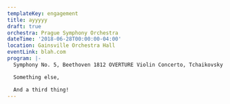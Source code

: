 ```yaml
---
templateKey: engagement
title: ayyyyy
draft: true
orchestra: Prague Symphony Orchestra
dateTime: '2018-06-28T00:00:00-04:00'
location: Gainsville Orchestra Hall
eventLink: blah.com
program: |-
  Symphony No. 5, Beethoven 1812 OVERTURE Violin Concerto, Tchaikovsky

  Something else,

  And a third thing!
---
```


